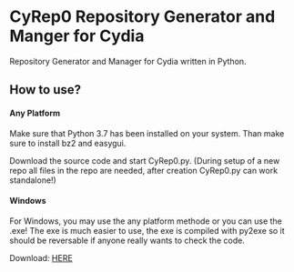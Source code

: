 # CyRep0 Repository Generator and Manger for Cydia
Repository Generator and Manager for Cydia written in Python.

## How to use?

#### Any Platform

Make sure that Python 3.7 has been installed on your system. Than make sure to install bz2 and easygui. 

Download the source code and start CyRep0.py. (During setup of a new repo all files in the repo are needed, after creation CyRep0.py can work standalone!)


#### Windows

For Windows, you may use the any platform methode or you can use the .exe! The exe is much easier to use, the exe is compiled with py2exe so it should be reversable if anyone really wants to check the code.

Download: [HERE](# "Download")
